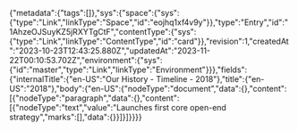{"metadata":{"tags":[]},"sys":{"space":{"sys":{"type":"Link","linkType":"Space","id":"eojhq1xf4v9y"}},"type":"Entry","id":"1AhzeOJSuyKZ5jRXYTgCtF","contentType":{"sys":{"type":"Link","linkType":"ContentType","id":"card"}},"revision":1,"createdAt":"2023-10-23T12:43:25.880Z","updatedAt":"2023-11-22T00:10:53.702Z","environment":{"sys":{"id":"master","type":"Link","linkType":"Environment"}}},"fields":{"internalTitle":{"en-US":"Our History - Timeline - 2018"},"title":{"en-US":"2018"},"body":{"en-US":{"nodeType":"document","data":{},"content":[{"nodeType":"paragraph","data":{},"content":[{"nodeType":"text","value":"Launches first core open-end strategy","marks":[],"data":{}}]}]}}}}